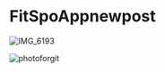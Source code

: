 # FitSpoAppnewpost

![IMG_6193](https://github.com/user-attachments/assets/1eb9d289-43ee-4d4e-ae6b-85b524587120)



![photoforgit](https://github.com/user-attachments/assets/9d12290a-02ee-4945-9f72-3ea6b0aa2952)

